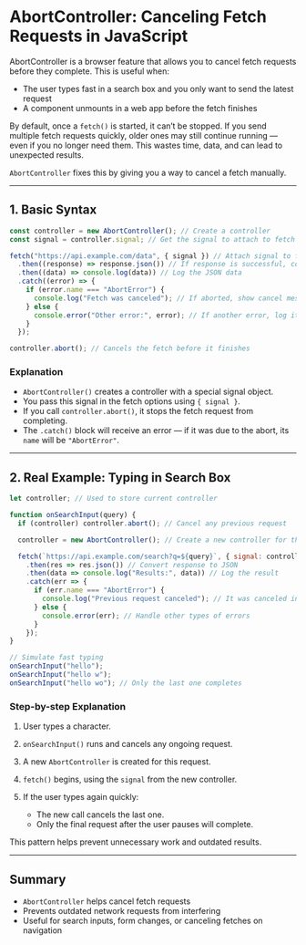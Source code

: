 # AbortController: Canceling Fetch Requests in JavaScript

AbortController is a browser feature that allows you to cancel fetch requests before they complete. This is useful when:

* The user types fast in a search box and you only want to send the latest request
* A component unmounts in a web app before the fetch finishes

By default, once a `fetch()` is started, it can’t be stopped. If you send multiple fetch requests quickly, older ones may still continue running — even if you no longer need them. This wastes time, data, and can lead to unexpected results.

`AbortController` fixes this by giving you a way to cancel a fetch manually.

---

## 1. Basic Syntax

```js
const controller = new AbortController(); // Create a controller
const signal = controller.signal; // Get the signal to attach to fetch

fetch("https://api.example.com/data", { signal }) // Attach signal to fetch
  .then((response) => response.json()) // If response is successful, convert it to JSON
  .then((data) => console.log(data)) // Log the JSON data
  .catch((error) => {
    if (error.name === "AbortError") {
      console.log("Fetch was canceled"); // If aborted, show cancel message
    } else {
      console.error("Other error:", error); // If another error, log it
    }
  });

controller.abort(); // Cancels the fetch before it finishes
```

### Explanation

* `AbortController()` creates a controller with a special signal object.
* You pass this signal in the fetch options using `{ signal }`.
* If you call `controller.abort()`, it stops the fetch request from completing.
* The `.catch()` block will receive an error — if it was due to the abort, its `name` will be `"AbortError"`.

---

## 2. Real Example: Typing in Search Box

```js
let controller; // Used to store current controller

function onSearchInput(query) {
  if (controller) controller.abort(); // Cancel any previous request

  controller = new AbortController(); // Create a new controller for the new request

  fetch(`https://api.example.com/search?q=${query}`, { signal: controller.signal })
    .then(res => res.json()) // Convert response to JSON
    .then(data => console.log("Results:", data)) // Log the result
    .catch(err => {
      if (err.name === "AbortError") {
        console.log("Previous request canceled"); // It was canceled intentionally
      } else {
        console.error(err); // Handle other types of errors
      }
    });
}

// Simulate fast typing
onSearchInput("hello");
onSearchInput("hello w");
onSearchInput("hello wo"); // Only the last one completes
```

### Step-by-step Explanation

1. User types a character.
2. `onSearchInput()` runs and cancels any ongoing request.
3. A new `AbortController` is created for this request.
4. `fetch()` begins, using the `signal` from the new controller.
5. If the user types again quickly:

   * The new call cancels the last one.
   * Only the final request after the user pauses will complete.

This pattern helps prevent unnecessary work and outdated results.

---

## Summary

* `AbortController` helps cancel fetch requests
* Prevents outdated network requests from interfering
* Useful for search inputs, form changes, or canceling fetches on navigation
